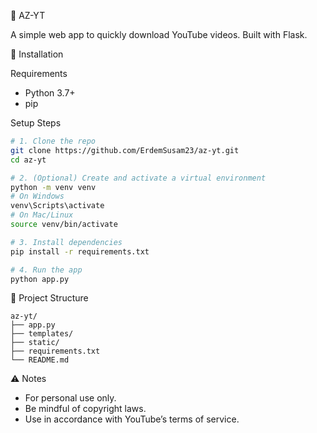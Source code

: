 🎥 AZ-YT 

A simple web app to quickly download YouTube videos. Built with Flask.

🚀 Installation

Requirements

* Python 3.7+
* pip

Setup Steps

```bash
# 1. Clone the repo
git clone https://github.com/ErdemSusam23/az-yt.git
cd az-yt

# 2. (Optional) Create and activate a virtual environment
python -m venv venv
# On Windows
venv\Scripts\activate
# On Mac/Linux
source venv/bin/activate

# 3. Install dependencies
pip install -r requirements.txt

# 4. Run the app
python app.py
```

📁 Project Structure

```
az-yt/
├── app.py
├── templates/
├── static/
├── requirements.txt
└── README.md
```

⚠️ Notes

* For personal use only.
* Be mindful of copyright laws.
* Use in accordance with YouTube’s terms of service.
